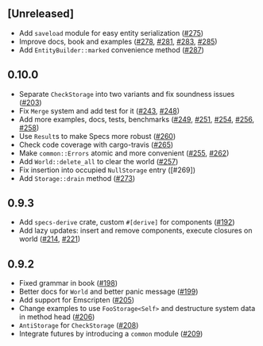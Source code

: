 ## [Unreleased]

* Add `saveload` module for easy entity serialization ([#275])
* Improve docs, book and examples ([#278], [#281], [#283], [#285])
* Add `EntityBuilder::marked` convenience method ([#287])

[#275]: https://github.com/slide-rs/specs/pull/275
[#278]: https://github.com/slide-rs/specs/pull/278
[#281]: https://github.com/slide-rs/specs/pull/281
[#283]: https://github.com/slide-rs/specs/pull/283
[#285]: https://github.com/slide-rs/specs/pull/285
[#287]: https://github.com/slide-rs/specs/pull/287

## 0.10.0

* Separate `CheckStorage` into two variants and fix soundness issues ([#203])
* Fix `Merge` system and add test for it ([#243], [#248])
* Add more examples, docs, tests, benchmarks ([#249], [#251], [#254], [#256], [#258])
* Use `Result`s to make Specs more robust ([#260])
* Check code coverage with cargo-travis ([#265])
* Make `common::Errors` atomic and more convenient ([#255], [#262])
* Add `World::delete_all` to clear the world ([#257])
* Fix insertion into occupied `NullStorage` entry ([#269])
* Add `Storage::drain` method ([#273])

[#203]: https://github.com/slide-rs/specs/pull/203
[#243]: https://github.com/slide-rs/specs/pull/243
[#248]: https://github.com/slide-rs/specs/pull/248
[#249]: https://github.com/slide-rs/specs/pull/249
[#251]: https://github.com/slide-rs/specs/pull/251
[#254]: https://github.com/slide-rs/specs/pull/254
[#255]: https://github.com/slide-rs/specs/pull/255
[#256]: https://github.com/slide-rs/specs/pull/256
[#257]: https://github.com/slide-rs/specs/pull/257
[#258]: https://github.com/slide-rs/specs/pull/258
[#260]: https://github.com/slide-rs/specs/pull/260
[#262]: https://github.com/slide-rs/specs/pull/262
[#265]: https://github.com/slide-rs/specs/pull/265
[#273]: https://github.com/slide-rs/specs/pull/273

## 0.9.3

* Add `specs-derive` crate, custom `#[derive]` for components ([#192])
* Add lazy updates: insert and remove components, execute closures on world ([#214], [#221])

[#192]: https://github.com/slide-rs/specs/pull/192
[#214]: https://github.com/slide-rs/specs/pull/214
[#221]: https://github.com/slide-rs/specs/pull/221

## 0.9.2
* Fixed grammar in book ([#198])
* Better docs for `World` and better panic message ([#199])
* Add support for Emscripten ([#205])
* Change examples to use `FooStorage<Self>` and destructure system data in method head ([#206])
* `AntiStorage` for `CheckStorage` ([#208])
* Integrate futures by introducing a `common` module ([#209])

[#198]: https://github.com/slide-rs/specs/pull/198
[#199]: https://github.com/slide-rs/specs/pull/199
[#205]: https://github.com/slide-rs/specs/pull/205
[#206]: https://github.com/slide-rs/specs/pull/206
[#208]: https://github.com/slide-rs/specs/pull/208
[#209]: https://github.com/slide-rs/specs/pull/209
[#214]: https://github.com/slide-rs/specs/pull/214
